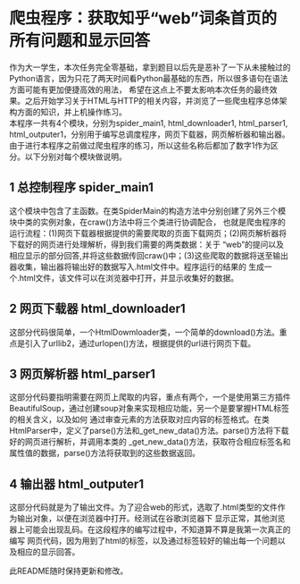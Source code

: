 # 爬虫程序：获取知乎“web”词条首页的所有问题和显示回答
作为大一学生，本次任务完全零基础，拿到题目以后先是恶补了一下从未接触过的Python语言，因为只花了两天时间看Python最基础的东西，所以很多语句在语法方面可能有更加便捷高效的用法，
  希望在这点上不要太影响本次任务的最终效果。之后开始学习关于HTML与HTTP的相关内容，并浏览了一些爬虫程序总体架构方面的知识，并上机操作练习。\
本程序一共有4个模块，分别为spider_main1, html_downloader1, html_parser1, html_outputer1，分别用于编写总调度程序，网页下载器，网页解析器和输出器。
由于进行本程序之前做过爬虫程序的练习，所以这些名称后都加了数字1作为区分。以下分别对每个模块做说明。

## 1 总控制程序 spider_main1
这个模块中包含了主函数。在类SpiderMain的构造方法中分别创建了另外三个模块中类的实例对象，在craw()方法中将三个类进行协调配合，
  也就是爬虫程序的运行流程：(1)网页下载器根据提供的需要爬取的页面下载网页；(2)网页解析器将下载好的网页进行处理解析，得到我们需要的两类数据：关于
  “web”的提问以及相应显示的部分回答,并将这些数据传回craw()中；(3)这些爬取的数据将送至输出器收集，输出器将输出好的数据写入.html文件中。程序运行的结果的
  生成一个.html文件，该文件可以在浏览器中打开，并显示收集好的数据。
## 2 网页下载器 html_downloader1
这部分代码很简单，一个HtmlDowmloader类，一个简单的download()方法。重点是引入了urllib2，通过urlopen()方法，根据提供的url进行网页下载。
## 3 网页解析器 html_parser1
这部分代码要指明需要在网页上爬取的内容，重点有两个，一个是使用第三方插件BeautifulSoup，通过创建soup对象来实现相应功能，另一个是要掌握HTML标签的相关含义，以及如何
  通过审查元素的方法获取对应内容的标签格式。在类HtmlParser中，定义了parse()方法和_get_new_data()方法。parse()方法将下载好的网页进行解析，并调用本类的
  _get_new_data()方法，获取符合相应标签名和属性值的数据，parse()方法将获取到的这些数据返回。
## 4 输出器 html_outputer1
这部分代码就是为了输出文件。为了迎合web的形式，选取了.html类型的文件作为输出对象，以便在浏览器中打开。经测试在谷歌浏览器下
  显示正常，其他浏览器上可能会出现乱码。在这段程序的编写过程中，不知道算不算是我第一次真正的编写
  网页代码，因为用到了html的标签，以及通过<table>标签较好的输出每一个问题以及相应的显示回答。
  
此README随时保持更新和修改。
